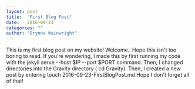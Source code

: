 ```yaml
---
layout: post
title:  "First Blog Post"
date:   2016-09-23 
categories: ""
author: "Brynna Wainwright"
---
```


This is my first blog post on my website! Welcome.. Hope this isn't too boring to read. If you're wondering, I made this by first running my code with the jekyll serve --host $IP --port $PORT command. Then, I changed directories into the Gravity directory ( cd Gravity). Then, I created a new post by entering touch 2016-09-23-FirstBlogPost.md Hope I don't forget all of that!
